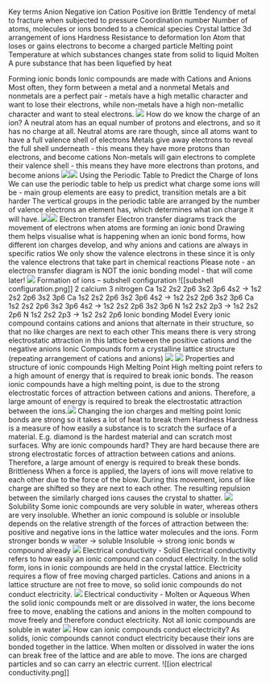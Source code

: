Key terms
	Anion
		Negative ion
	Cation
		Positive ion
	Brittle
		Tendency of metal to fracture when subjected to pressure
	Coordination number
		Number of atoms, molecules or ions bonded to a chemical species
	Crystal lattice
		3d arrangement of ions
	Hardness
		Resistance to deformation
	Ion
		Atom that loses or gains electrons to become a charged particle
	Melting point
		Temperature at which substances changes state from solid to liquid
	Molten
		A pure substance that has been liquefied by heat

Forming ionic bonds
	Ionic compounds are made with Cations and Anions
	Most often, they form between a metal and a nonmetal
	Metals and nonmetals are a perfect pair - metals have a high metallic character and want to lose their electrons, while non-metals have a high non-metallic character and want to steal electrons. 
	![](https://lh7-us.googleusercontent.com/akQoeqUF3B5jHISH2Fozya9lnblYtydyhBP3YylQnqj9GzbmfIsTCqI115TJ_4kuik2CzVXW5te0yPy33BHXUNbu67GogXDoTHeXDojOftILU6kJ3wacedMbCbQ9gfKMBo53J_sqljHHa6-GBAMxvyQFB5-atlgh=s2048)
	How do we know the charge of an ion?
		A neutral atom has an equal number of protons and electrons, and so it has no charge at all. 
		Neutral atoms are rare though, since all atoms want to have a full valence shell of electrons
		Metals give away electrons to reveal the full shell underneath - this means they have more protons than electrons, and become cations
		Non-metals will gain electrons to complete their valence shell - this means they have more electrons than protons, and become anions
		![](https://lh7-us.googleusercontent.com/GWZuN5qfLlOahzps3884JV1W4WUFq0sXoe3nX5YL5yfcUGBO8aUxOL0_C79hg0HyBKV6A2OujaAtio5yEvPwtWPj_AFXUkXZOGmjE6FjseKJhLx8yuYtwIbGYqjidvuXhcpvDdt7maPqNkPWFXTzCDYVygBW7u1g=s2048)![](https://lh7-us.googleusercontent.com/jrU8ldhzFv1aI7okxQCY8Hu6XxvIW5dMSKRGWXqiIyIldUpHWP0EXF7lILqanRaOsknruIObJmDdwS738XRh49CW_tRQEFl_f7qv14lpAa3wfDvtAEHbasdlqHiSTFOZSUVno8xFibkQNrnv2PmeShWxqEcZgElM=s2048)
	Using the Periodic Table to Predict the Charge of Ions
		We can use the periodic table to help us predict what charge some ions will be - main group elements are easy to predict, transition metals are a bit harder
		The vertical groups in the periodic table are arranged by the number of valence electrons an element has, which determines what ion charge it will have.
		![](https://lh7-us.googleusercontent.com/JK9yS-OXINAro2m3_0BAp-nnXyuu07hf2-S1Epo9kMdtLI2WZUq9Fv4ccoy1EM0BUzxmtfHleX8m7MeTL0Gpc2YkcnfAgEGQ7beyh9okEuaQ8nohL6buJaTg-u_Z0r6gV8oR1ik-QscxU3X18MyR6M-pkvk74SZ6=s2048)![](https://lh7-us.googleusercontent.com/qn7Qea8tSZWsANjVQylx0fz8VD__TRfU6s31rwO5k_nJ3o6EQpIV_U5atLCsa9up_ltIEosUtcd7uehYBC8TEGIyQh9O1FNE-E_FzwV84QFC8-GCVYdOmQk4eDGw2FjPoJG6Y4PccwPsdugyfZwuVUA3GwB9YsEU=s2048)
	Electron transfer
		Electron transfer diagrams track the movement of electrons when atoms are forming an ionic bond
		Drawing them helps visualise what is happening when an ionic bond forms, how different ion charges develop, and why anions and cations are always in specific ratios
		We only show the valence electrons in these since it is only the valence electrons that take part in chemical reactions
			Please note - an electron transfer diagram is NOT the ionic bonding model - that will come later!
		![](https://lh7-us.googleusercontent.com/jExOwAHFupZwRjw548iPZFsHwLEzoNWboXiDB15zkO9JGjT1KmsgMSrRAA0B-sz0-CweT9x4_E_uXUUaug7rk_ePRmubulqfiTof10WLsDZ_oWLK1AoguC1XPXTM3E9k5YsjdAeJdooWk2myCAI8yPzUNCMIjukB=s2048)
	Formation of ions – subshell configuration
		![[subshell configuration.png]]
		2 calcium 3 nitrogen 
		Ca 1s2 2s2 2p6 3s2 3p6 4s2 -> 1s2 2s2 2p6 3s2 3p6
		Ca 1s2 2s2 2p6 3s2 3p6 4s2 -> 1s2 2s2 2p6 3s2 3p6
		Ca 1s2 2s2 2p6 3s2 3p6 4s2 -> 1s2 2s2 2p6 3s2 3p6
		N 1s2 2s2 2p3 ->  1s2 2s2 2p6
		N 1s2 2s2 2p3 -> 1s2 2s2 2p6
	Ionic bonding Model
		Every ionic compound contains cations and anions that alternate in their structure, so that no like charges are next to each other
		This means there is very strong electrostatic attraction in this lattice between the positive cations and the negative anions
		Ionic Compounds form a crystalline lattice structure (repeating arrangement of cations and anions)
		![](https://lh7-us.googleusercontent.com/qCCImALAdHZouh9hGfCZUYoRW2doohxnHqk1s8Vak-1VvM-DzHLSJXonmFljrb7MHsollf5giPp4TVMp6zzZN8tUrl_5PBEfs4jy1yFeAdQftupzzt0KU0V_pGoZC3w28H2Mg0ZF_U8tC8mAYOQ3zcAvnD-caCOh=s2048)
		![](https://lh7-us.googleusercontent.com/u2vipLddJ7TxYU7AZDfRHExE7jawU8hN3ZWo811buk5lEpyDrik0-2b1zgX915OEPcEbwfbfmO4Wj_jPNGgqLZ5EGcWswYIZsc9pFlwozmMd37yocP4p_np__RePkU0Eci3Z59Msi0bZu2qlp1rG9J52G0r6o5HT=s2048)
Properties and structure of ionic compounds
	High Melting Point
		High melting point refers to a high amount of energy that is required to break ionic bonds. 
		The reason ionic compounds have a high melting point, is due to the strong electrostatic forces of attraction between cations and anions. 
		Therefore, a large amount of energy is required to break the electrostatic attraction between the ions.![](https://lh7-us.googleusercontent.com/QVMKEFwnJzhVYK8rnNb7l1CGD29Iia3YeCoqeg1-Hg9Ye79M3Yg0I6kRzcjiRLhUlDzsSuELKgjlS5Go_ncQVxPqIJF8stIs--BFjQAttIPAPHjPqE6y54AizXvBZJdaZK8kWSQNy05UNpzMZhlWhYIkDWXYhl32=s2048)
	Changing the ion charges and melting point
		Ionic bonds are strong so it takes a lot of heat to break them
	Hardness
		Hardness is a measure of how easily a substance is to scratch the surface of a material. E.g. diamond is the hardest material and can scratch most surfaces. 
		Why are ionic compounds hard?
			They are hard because there are strong electrostatic forces of attraction between cations and anions. 
			Therefore, a large amount of energy is required to break these bonds.
	Brittleness
		When a force is applied, the layers of ions will move relative to each other due to the force of the blow. 
		During this movement, ions of like charge are shifted so they are next to each other. The resulting repulsion between the similarly charged ions causes the crystal to shatter.
		![](https://lh7-us.googleusercontent.com/wlZxkxUVvm2D0pPcJazS3vpWp-1xrPeg6V9Iqsi_tDBxvV154oZnZsOExE-aODy93T56_vBik40u1irlgOUzbunvMtpehrI0Fl4c6L4BVN76qyzW3yfpb8msIWJ6TR9d9431xOnTCMM1d2g6hQS1gCAqrmWlTw-K=s2048)
	Solubility
		Some ionic compounds are very soluble in water, whereas others are very insoluble. Whether an ionic compound is soluble or insoluble depends on the relative strength of the forces of attraction between the:
			positive and negative ions in the lattice 
			water molecules and the ions.
			Form stronger bonds w water -> soluble
			Insoluble -> strong ionic bonds w compound already
		![](https://lh7-us.googleusercontent.com/PNQiP6g_uDDg05WGehZ8FdqV62q0M22ufYoNqg6kDonFMxROPEU2xxmUGwEDhM9FTm_FPfG7hwIhLyWkOMKWUc4c7hvRU06MPhfjJ3jtcJenAzxNxyI7GvYw8SFC7abpbrqJCt8fc5VLBmr8HRnsCBdoGlp-He1D=s2048)
	Electrical conductivity - Solid
		Electrical conductivity refers to how easily an ionic compound can conduct electricity.
		In the solid form, ions in ionic compounds are held in the crystal lattice. Electricity requires a flow of free moving charged particles. Cations and anions in a lattice structure are not free to move, so solid ionic compounds do not conduct electricity. 
		![](https://lh7-us.googleusercontent.com/2LKhhbVhk39Texkt6Yej-f-gdvcO2cTBhfvsJDKvTP4j9ZsgjCkBfLXkWoNribrr_yydqOnXa_RyBuNjv02xGf47Tfb1atd40IkkVK8ftYchoER-L72Ua9ezkBWfsVKlZUDZ3ewK6Tv8hY19aBHEkb-ECg1l706w=s2048)
	Electrical conductivity - Molten or Aqueous
		When the solid ionic compounds melt or are dissolved in water, the ions become free to move, enabling the cations and anions in the molten compound to move freely and therefore conduct electricity.
			 Not all ionic compounds are soluble in water
		![](https://lh7-us.googleusercontent.com/ah8gT17bHqwumxLPRMrQ7MbHlaWjESatsPw2dyYYmqXQm52lGxz4PhYwTx86LibqAKELtm_DDq86QYuCRysG5GPTViOq1eWDBOLL3SXyua2a0oAgQ5icOFLtszO464gJ3gVmdVzWdRmY1nVi91UFLhlhxfi6TDlh=s2048)
	How can ionic compounds conduct electricity?
		As solids, ionic compounds cannot conduct electricity because their ions are bonded together in the lattice.
		When molten or dissolved in water the ions can break free of the lattice and are able to move. The ions are charged particles and so can carry an electric current.
		![[ion electrical conductivity.png]]
























 








